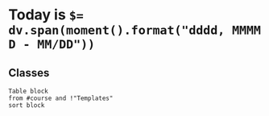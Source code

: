# Today is `$= dv.span(moment().format("dddd, MMMM D - MM/DD"))`

## Classes

```dataview
Table block
from #course and !"Templates"
sort block
```
